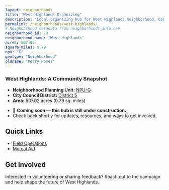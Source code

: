 ```yaml
---
layout: neighborhoods
title: "West Highlands Organizing"
description: "Local organizing hub for West Highlands neighborhood. Connect with field operations, mutual aid, and community organizing efforts."
permalink: /neighborhoods/west-highlands/
# Neighborhood metadata from neighborhoods_info.csv
neighborhood_id: 79
neighborhood_name: "West Highlands"
acres: 507.02
square_miles: 0.79
npu: "G"
geotype: "Neighborhood"
oldname: "Perry Homes"
---
```


### **West Highlands: A Community Snapshot**

  * **Neighborhood Planning Unit:** [NPU-G](https://www.atlantaga.gov/government/departments/city-planning/neighborhood-planning-units/neighborhood-and-npu-contacts)
  * **City Council District:** [District 5](https://citycouncil.atlantaga.gov/council-members/antonio-lewis)
  * **Area:** 507.02 acres (0.79 sq. miles)

- 🚧 **Coming soon — this hub is still under construction.**
- Check back shortly for updates, resources, and ways to get involved.

## Quick Links

- [Field Operations](./field-ops/)
- [Mutual Aid](./mutual-aid/)

## Get Involved

Interested in volunteering or sharing feedback? Reach out to the campaign and help shape the future of West Highlands.
